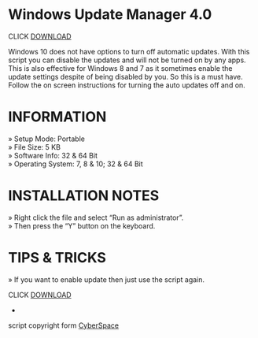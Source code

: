 # Windows Update Manager 4.0

CLICK [DOWNLOAD](https://github.com/Kamrulofficial/WUM/raw/main/Windows%20Update%20Manager%204.0.zip)

Windows 10 does not have options to turn off automatic updates. With this script you can disable the updates and will not be turned on by any apps. This is also effective for Windows 8 and 7 as it sometimes enable the update settings despite of being disabled by you. So this is a must have. Follow the on screen instructions for turning  the auto updates off and on.

# INFORMATION
» Setup Mode: Portable <br>
» File Size: 5 KB <br>
» Software Info: 32 & 64 Bit <br> 
» Operating System: 7, 8 & 10; 32 & 64 Bit 

# INSTALLATION NOTES
» Right click the file and select “Run as administrator”. <br>
» Then press the “Y” button on the keyboard. 

# TIPS & TRICKS
» If you want to enable update then just use the script again.

CLICK [DOWNLOAD](https://github.com/Kamrulofficial/WUM/raw/main/Windows%20Update%20Manager%204.0.zip)










*

script copyright form [CyberSpace](https://cyberspace.world/windows-update-manager/)
